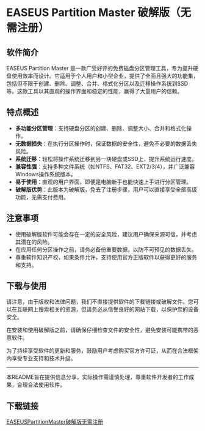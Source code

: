 # EASEUS Partition Master 破解版（无需注册）

## 软件简介

EASEUS Partition Master 是一款广受好评的免费磁盘分区管理工具，专为提升硬盘使用效率而设计。它适用于个人用户和小型企业，提供了全面且强大的功能集，包括但不限于创建、删除、调整、合并、格式化分区以及迁移操作系统到SSD等。这款工具以其直观的操作界面和稳定的性能，赢得了大量用户的信赖。

## 特点概述

- **多功能分区管理**：支持硬盘分区的创建、删除、调整大小、合并和格式化操作。
- **无数据损失**：在执行分区操作时，保证数据的安全性，避免不必要的数据丢失风险。
- **系统迁移**：轻松将操作系统迁移到另一块硬盘或SSD上，提升系统运行速度。
- **兼容性强**：支持多种文件系统（如NTFS、FAT32、EXT2/3/4），并广泛兼容Windows操作系统版本。
- **易于使用**：直观的用户界面，即便是电脑新手也能快速上手进行分区管理。
- **破解版优势**：此版本为破解版，免去了注册步骤，用户可以直接享受全部高级功能，无需支付费用。

## 注意事项

- 使用破解版软件可能会存在一定的安全风险，建议用户确保来源可信，并考虑其潜在的风险。
- 在应用任何分区操作之前，请务必备份重要数据，以防不可预见的数据丢失。
- 尊重软件知识产权，如果条件允许，支持使用官方正版软件以获得更好的服务和支持。

## 下载与使用

请注意，由于版权和法律问题，我们不直接提供软件的下载链接或破解文件。您可以在互联网上搜索相关的资源，但请务必从信誉良好的网站下载，以保护您的设备安全。

在安装和使用破解版之前，请确保仔细检查文件的安全性，避免安装可能携带的恶意软件。

为了持续享受软件的更新和服务，鼓励用户考虑购买官方许可证，从而在合法框架内享受专业支持和技术升级。

---

本README旨在提供信息分享，实际操作需谨慎处理，尊重软件开发者的工作成果，合理合法使用软件。

## 下载链接

[EASEUSPartitionMaster破解版无需注册](https://pan.quark.cn/s/79a29b54dbc1)
